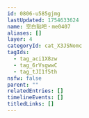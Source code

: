 ```yaml
---
id: 0806-u585gjmg
lastUpdated: 1754633624
name: 空白贴吧・me0407
aliases: []
layer: 4
categoryId: cat_X3JSNomc
tagIds:
  - tag_aci1X8zw
  - tag_6rVsgwwC
  - tag_tJI1f5th
nsfw: false
parent: ""
relatedEntries: []
timelineEvents: []
titledLinks: []
---
```


